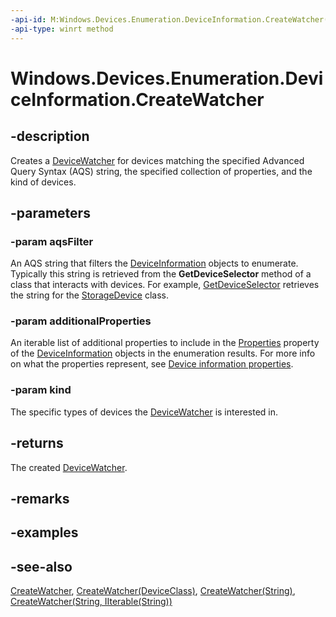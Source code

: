 ```yaml
---
-api-id: M:Windows.Devices.Enumeration.DeviceInformation.CreateWatcher(System.String,Windows.Foundation.Collections.IIterable{System.String},Windows.Devices.Enumeration.DeviceInformationKind)
-api-type: winrt method
---
```


<!-- Method syntax
public Windows.Devices.Enumeration.DeviceWatcher CreateWatcher(System.String aqsFilter, Windows.Foundation.Collections.IIterable<System.String> additionalProperties, Windows.Devices.Enumeration.DeviceInformationKind kind)
-->

# Windows.Devices.Enumeration.DeviceInformation.CreateWatcher

## -description
Creates a [DeviceWatcher](devicewatcher.md) for devices matching the specified Advanced Query Syntax (AQS) string, the specified collection of properties, and the kind of devices.

## -parameters
### -param aqsFilter
An AQS string that filters the [DeviceInformation](deviceinformation.md) objects to enumerate. Typically this string is retrieved from the **GetDeviceSelector** method of a class that interacts with devices. For example, [GetDeviceSelector](../windows.devices.portable/storagedevice_getdeviceselector_838466080.md) retrieves the string for the [StorageDevice](../windows.devices.portable/storagedevice.md) class.

### -param additionalProperties
An iterable list of additional properties to include in the [Properties](deviceinformation_properties.md) property of the [DeviceInformation](deviceinformation.md) objects in the enumeration results. For more info on what the properties represent, see [Device information properties](https://msdn.microsoft.com/library/4a4c2802-e674-4c04-8a6d-d7c1bbf1bd20).

### -param kind
The specific types of devices the [DeviceWatcher](devicewatcher.md) is interested in.

## -returns
The created [DeviceWatcher](devicewatcher.md).

## -remarks

## -examples

## -see-also
[CreateWatcher](deviceinformation_createwatcher_1506431823.md), [CreateWatcher(DeviceClass)](deviceinformation_createwatcher_674507571.md), [CreateWatcher(String)](deviceinformation_createwatcher_4958831.md), [CreateWatcher(String, IIterable(String))](deviceinformation_createwatcher_490167309.md)